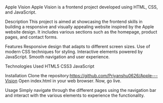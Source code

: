Apple Vision
Apple Vision is a frontend project developed using HTML, CSS, and JavaScript.

Description
This project is aimed at showcasing the frontend skills in building a responsive and visually appealing website inspired by the Apple website design. It includes various sections such as the homepage, product pages, and contact forms.

Features
Responsive design that adapts to different screen sizes.
Use of modern CSS techniques for styling.
Interactive elements powered by JavaScript.
Smooth navigation and user experience.

Technologies Used
HTML5
CSS3
JavaScript

Installation
Clone the repository:https://github.com/Priyanshu0626/Apple---Vision
Open index.html in your web browser.
Now, go live.

Usage
Simply navigate through the different pages using the navigation bar and interact with the various elements to experience the functionality.
